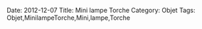 Date: 2012-12-07
Title: Mini lampe Torche
Category: Objet
Tags: Objet,MinilampeTorche,Mini,lampe,Torche
        